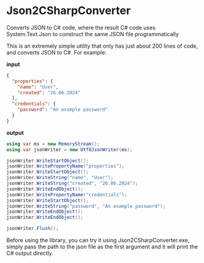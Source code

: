 # Json2CSharpConverter
Converts JSON to C# code, where the result C# code uses System.Text.Json to construct the same JSON file programmatically

This is an extremely simple utility that only has just about 200 lines of code, and converts JSON to C#. For example:

**input**
```json
{
  "properties": {
    "name": "User",
    "created": "26.06.2024"
  },
  "credentials": {
    "password": "An example password"
  }
}
```

**output**
```cs
using var ms = new MemoryStream();
using var jsonWriter = new Utf8JsonWriter(ms);

jsonWriter.WriteStartObject();
jsonWriter.WritePropertyName("properties");
jsonWriter.WriteStartObject();
jsonWriter.WriteString("name", "User");
jsonWriter.WriteString("created", "26.06.2024");
jsonWriter.WriteEndObject();
jsonWriter.WritePropertyName("credentials");
jsonWriter.WriteStartObject();
jsonWriter.WriteString("password", "An example password");
jsonWriter.WriteEndObject();
jsonWriter.WriteEndObject();

jsonWriter.Flush();
```

Before using the library, you can try it using Json2CSharpConverter.exe, simply pass the path to
the json file as the first argument and it will print the C# output directly.
